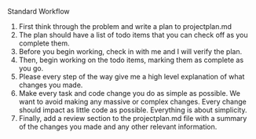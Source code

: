 Standard Workflow
1.	First think through the problem and write a plan to projectplan.md
2.	The plan should have a list of todo items that you can check off as you complete them.
3.	Before you begin working, check in with me and I will verify the plan.
4.	Then, begin working on the todo items, marking them as complete as you go.
5.	Please every step of the way give me a high level explanation of what changes you made.
6.	Make every task and code change you do as simple as possible. We want to avoid making any massive or complex changes. Every change should impact as little code as possible. Everything is about simplicity.
7.	Finally, add a review section to the projectplan.md file with a summary of the changes you made and any other relevant information.
